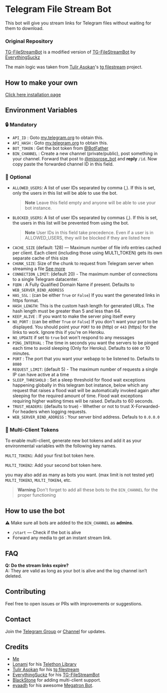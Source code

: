 # Telegram File Stream Bot
This bot will give you stream links for Telegram files without waiting for them to download.

### Original Repository
[TG-FileStreamBot](https://github.com/DeekshithSH/TG-FileStreamBot) is a modified version of [TG-FileStreamBot](https://github.com/EverythingSuckz/TG-FileStreamBot) by [EverythingSuckz](https://github.com/EverythingSuckz)

The main logic was taken from [Tulir Asokan](https://github.com/tulir)'s [tg filestream](https://github.com/tulir/TGFileStream) project.

## How to make your own
[Click here installation page](/docs/INSTALL.md)

## Environment Variables
### 🔒 Mandatory

- `API_ID` : Goto [my.telegram.org](https://my.telegram.org) to obtain this.
- `API_HASH` : Goto [my.telegram.org](https://my.telegram.org) to obtain this.
- `BOT_TOKEN` : Get the bot token from [@BotFather](https://telegram.dog/BotFather)
- `BIN_CHANNEL` : Create a new channel (private/public), post something in your channel. Forward that post to [@missrose_bot](https://telegram.dog/MissRose_bot) and **reply** `/id`. Now copy paste the forwarded channel ID in this field. 

### 🧩 Optional

- `ALLOWED_USERS`:  A list of user IDs separated by comma (,). If this is set, only the users in this list will be able to use the bot.
    > **Note**
    > Leave this field empty and anyone will be able to use your bot instance.
- `BLOCKED_USERS`:  A list of user IDs separated by commas (,). If this is set, the users in this list will be prevented from using the bot.
    > **Note**
    > User IDs in this field take precedence. Even if a user is in ALLOWED_USERS, they will be blocked if they are listed here
- `CACHE_SIZE` (default: 128) — Maximum number of file info entries cached per client. Each client (including those using MULTI_TOKEN) gets its own separate cache of this size
- `CHUNK_SIZE`: Size of the chunk to request from Telegram server when streaming a file [See more](https://core.telegram.org/api/files#downloading-files)
- `CONNECTION_LIMIT`:  (default 20) - The maximum number of connections to a single Telegram datacenter.
- `FQDN` :  A Fully Qualified Domain Name if present. Defaults to `WEB_SERVER_BIND_ADDRESS`
- `HAS_SSL` : (can be either `True` or `False`) If you want the generated links in https format.
- `HASH_LENGTH`: This is the custom hash length for generated URLs. The hash length must be greater than 5 and less than 64.
- `KEEP_ALIVE` : If you want to make the server ping itself every
- `NO_PORT` : (can be either `True` or `False`) If you don't want your port to be displayed. You should point your `PORT` to `80` (http) or `443` (https) for the links to work. Ignore this if you're on Heroku.
- `NO_UPDATE` if set to `true` bot won't respond to any messages
- `PING_INTERVAL` : The time in seconds you want the servers to be pinged each time to avoid sleeping (Only for Heroku). Defaults to `600` or 10 minutes.
- `PORT` : The port that you want your webapp to be listened to. Defaults to `8080`
- `REQUEST_LIMIT`: (default 5) - The maximum number of requests a single IP can have active at a time
- `SLEEP_THRESHOLD` : Set a sleep threshold for flood wait exceptions happening globally in this telegram bot instance, below which any request that raises a flood wait will be automatically invoked again after sleeping for the required amount of time. Flood wait exceptions requiring higher waiting times will be raised. Defaults to 60 seconds.
- `TRUST_HEADERS`: (defaults to true) - Whether or not to trust X-Forwarded-For headers when logging requests.
- `WEB_SERVER_BIND_ADDRESS` : Your server bind address. Defauls to `0.0.0.0`

### 🤖 Multi-Client Tokens

To enable multi-client, generate new bot tokens and add it as your environmental variables with the following key names. 

`MULTI_TOKEN1`: Add your first bot token here.

`MULTI_TOKEN2`: Add your second bot token here.

you may also add as many as bots you want. (max limit is not tested yet)
`MULTI_TOKEN3`, `MULTI_TOKEN4`, etc.

> **Warning**
> Don't forget to add all these bots to the `BIN_CHANNEL` for the proper functioning

## How to use the bot

:warning: Make sure all bots are added to the `BIN_CHANNEL` as **admins**.

- `/start` — Check if the bot is alive  
- Forward any media to get an instant stream link.

## FAQ

**Q: Do the stream links expire?**  
A: They are valid as long as your bot is alive and the log channel isn’t deleted.

## Contributing

Feel free to open issues or PRs with improvements or suggestions.

## Contact

Join the [Telegram Group](https://xn--r1a.click/AWeirdString) or [Channel](https://xn--r1a.click/SpringsFern) for updates.

## Credits

- [Me](https://github.com/DeekshithSH)
- [Lonami](https://github.com/Lonami) for his [Telethon Library](https://github.com/LonamiWebs/Telethon)
- [Tulir Asokan](https://github.com/tulir) for his [tg filestream](bit.ly/tg-stream)
- [EverythingSuckz](https://github.com/EverythingSuckz) for his [TG-FileStreamBot](https://github.com/EverythingSuckz/TG-FileStreamBot)
- [BlackStone](https://github.com/eyMarv) for adding multi-client support.
- [eyaadh](https://github.com/eyaadh) for his awesome [Megatron Bot](https://github.com/eyaadh/megadlbot_oss).
